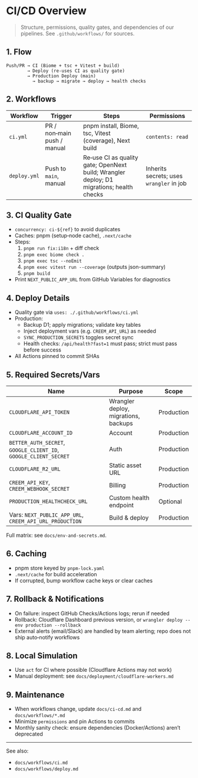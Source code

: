 # CI/CD Overview

> Structure, permissions, quality gates, and dependencies of our pipelines. See `.github/workflows/` for sources.

## 1. Flow
```
Push/PR → CI (Biome + tsc + Vitest + build)
        → Deploy (re‑uses CI as quality gate)
        → Production Deploy (main)
          → backup → migrate → deploy → health checks
```

## 2. Workflows
| Workflow | Trigger | Steps | Permissions |
| --- | --- | --- | --- |
| `ci.yml` | PR / non‑main push / manual | pnpm install, Biome, tsc, Vitest (coverage), Next build | `contents: read` |
| `deploy.yml` | Push to `main`, manual | Re‑use CI as quality gate; OpenNext build; Wrangler deploy; D1 migrations; health checks | Inherits secrets; uses `wrangler` in job |

## 3. CI Quality Gate
- `concurrency: ci-${ref}` to avoid duplicates
- Caches: pnpm (setup‑node cache), `.next/cache`
- Steps:
  1) `pnpm run fix:i18n` + diff check
  2) `pnpm exec biome check .`
  3) `pnpm exec tsc --noEmit`
  4) `pnpm exec vitest run --coverage` (outputs json-summary)
  5) `pnpm build`
- Print `NEXT_PUBLIC_APP_URL` from GitHub Variables for diagnostics

## 4. Deploy Details
- Quality gate via `uses: ./.github/workflows/ci.yml`
- Production:
  - Backup D1; apply migrations; validate key tables
  - Inject deployment vars (e.g. `CREEM_API_URL`) as needed
  - `SYNC_PRODUCTION_SECRETS` toggles secret sync
  - Health checks: `/api/health?fast=1` must pass; strict must pass before success
- All Actions pinned to commit SHAs

## 5. Required Secrets/Vars
| Name | Purpose | Scope |
| --- | --- | --- |
| `CLOUDFLARE_API_TOKEN` | Wrangler deploy, migrations, backups | Production |
| `CLOUDFLARE_ACCOUNT_ID` | Account | Production |
| `BETTER_AUTH_SECRET`, `GOOGLE_CLIENT_ID`, `GOOGLE_CLIENT_SECRET` | Auth | Production |
| `CLOUDFLARE_R2_URL` | Static asset URL | Production |
| `CREEM_API_KEY`, `CREEM_WEBHOOK_SECRET` | Billing | Production |
| `PRODUCTION_HEALTHCHECK_URL` | Custom health endpoint | Optional |
| Vars: `NEXT_PUBLIC_APP_URL`, `CREEM_API_URL_PRODUCTION` | Build & deploy | Production |

Full matrix: see `docs/env-and-secrets.md`.

## 6. Caching
- pnpm store keyed by `pnpm-lock.yaml`
- `.next/cache` for build acceleration
- If corrupted, bump workflow cache keys or clear caches

## 7. Rollback & Notifications
- On failure: inspect GitHub Checks/Actions logs; rerun if needed
- Rollback: Cloudflare Dashboard previous version, or `wrangler deploy --env production --rollback`
- External alerts (email/Slack) are handled by team alerting; repo does not ship auto‑notify workflows

## 8. Local Simulation
- Use `act` for CI where possible (Cloudflare Actions may not work)
- Manual deployment: see `docs/deployment/cloudflare-workers.md`

## 9. Maintenance
- When workflows change, update `docs/ci-cd.md` and `docs/workflows/*.md`
- Minimize `permissions` and pin Actions to commits
- Monthly sanity check: ensure dependencies (Docker/Actions) aren’t deprecated

---

See also:
- `docs/workflows/ci.md`
- `docs/workflows/deploy.md`

